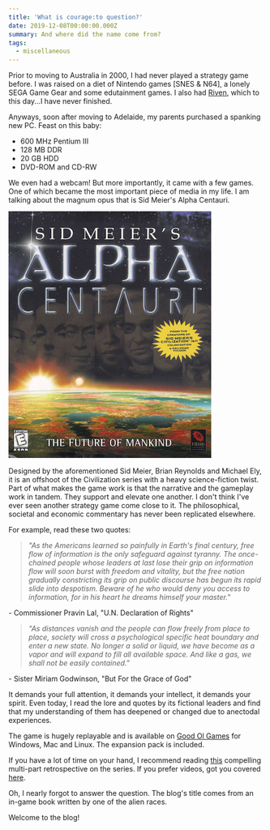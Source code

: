 ```yaml
---
title: 'What is courage:to question?'
date: 2019-12-08T00:00:00.000Z
summary: And where did the name come from?
tags:
  - miscellaneous
---
```

Prior to moving to Australia in 2000, I had never played a strategy game before. I was raised on a diet of Nintendo games \[SNES & N64], a lonely SEGA Game Gear and some edutainment games. I also had [Riven](https://en.wikipedia.org/wiki/Riven), which to this day...I have never finished.

Anyways, soon after moving to Adelaide, my parents purchased a spanking new PC. Feast on this baby:

* 600 MHz Pentium III
* 128 MB DDR
* 20 GB HDD
* DVD-ROM and CD-RW

We even had a webcam! But more importantly, it came with a few games. One of which became the most important piece of media in my life. I am talking about the magnum opus that is Sid Meier's Alpha Centauri.

![smac_cover](/static/img/smac-cover.jpg)

Designed by the aforementioned Sid Meier, Brian Reynolds and Michael Ely, it is an offshoot of the Civilization series with a heavy science-fiction twist. Part of what makes the game work is that the narrative and the gameplay work in tandem. They support and elevate one another. I don't think I've ever seen another strategy game come close to it. The philosophical, societal and economic commentary has never been replicated elsewhere.

For example, read these two quotes:

> _"As the Americans learned so painfully in Earth's final century, free flow of information is the only safeguard against tyranny. The once-chained people whose leaders at last lose their grip on information flow will soon burst with freedom and vitality, but the free nation gradually constricting its grip on public discourse has begun its rapid slide into despotism. Beware of he who would deny you access to information, for in his heart he dreams himself your master."_

\- Commissioner Pravin Lal, "U.N. Declaration of Rights"



> _"As distances vanish and the people can flow freely from place to place, society will cross a psychological specific heat boundary and enter a new state. No longer a solid or liquid, we have become as a vapor and will expand to fill all available space. And like a gas, we shall not be easily contained."_

\- Sister Miriam Godwinson, "But For the Grace of God"

It demands your full attention, it demands your intellect, it demands your spirit. Even today, I read the lore and quotes by its fictional leaders and find that my understanding of them has deepened or changed due to anectodal experiences.

The game is hugely replayable and is available on [Good Ol Games](https://www.gog.com/game/sid_meiers_alpha_centauri) for Windows, Mac and Linux. The expansion pack is included.

If you have a lot of time on your hand, I recommend reading [this](https://paeantosmac.wordpress.com/2015/02/17/introduction/) compelling multi-part retrospective on the series. If you prefer videos, got you covered [here](https://sfdebris.com/videos/games/alphacentauri.php).

Oh, I nearly forgot to answer the question. The blog's title comes from an in-game book written by one of the alien races.

Welcome to the blog!
